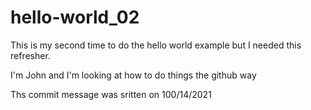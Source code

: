 # hello-world_02
This is my second time to do the hello world example but I needed this refresher.

I'm John and I'm looking at how to do things the github way

Ths commit message was sritten on 100/14/2021
